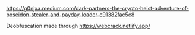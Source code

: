https://g0njxa.medium.com/dark-partners-the-crypto-heist-adventure-of-poseidon-stealer-and-payday-loader-c91382fac5c8

Deobfuscation made through https://webcrack.netlify.app/
